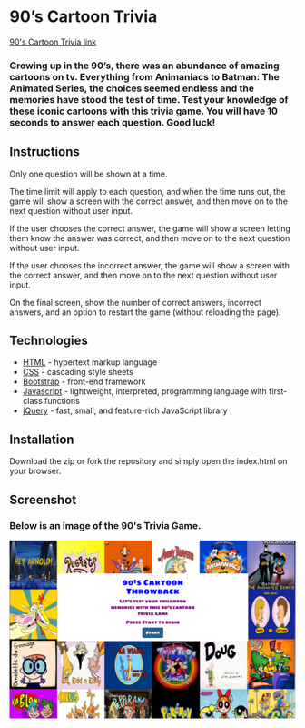 # 90’s Cartoon Trivia

[90's Cartoon Trivia link](https://stark-peak-64328.herokuapp.com/
)

### Growing up in the 90’s, there was an abundance of amazing cartoons on tv. Everything from Animaniacs to Batman: The Animated Series, the choices seemed endless and the memories have stood the test of time. Test your knowledge of these iconic cartoons with this trivia game. You will have 10 seconds to answer each question. Good luck! 

## Instructions
Only one question will be shown at a time.

The time limit will apply to each question, and when the time runs out, the game will show a screen with the correct answer, and then move on to the next question without user input.

If the user chooses the correct answer, the game will show a screen letting them know the answer was correct, and then move on to the next question without user input.

If the user chooses the incorrect answer, the game will show a screen with the correct answer, and then move on to the next question without user input.

On the final screen, show the number of correct answers, incorrect answers, and an option to restart the game (without reloading the page).

## Technologies
* [HTML](https://developer.mozilla.org/en-US/docs/Web/HTML) - hypertext markup language
* [CSS](https://developer.mozilla.org/en-US/docs/Web/CSS) - cascading style sheets
* [Bootstrap](http://getbootstrap.com/) - front-end framework
* [Javascript](https://developer.mozilla.org/en-US/docs/Web/JavaScript) - lightweight, interpreted, programming language with first-class functions
* [jQuery](https://jquery.com/) - fast, small, and feature-rich JavaScript library


## Installation
Download the zip or fork the repository and simply open the index.html on your browser.

## Screenshot

### Below is an image of the 90's Trivia Game.
![Trivia Game](assets/images/cartoontrivia.png)